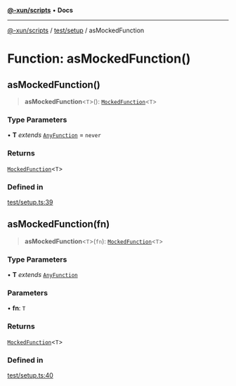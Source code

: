 [**@-xun/scripts**](../../../README.md) • **Docs**

***

[@-xun/scripts](../../../README.md) / [test/setup](../README.md) / asMockedFunction

# Function: asMockedFunction()

## asMockedFunction()

> **asMockedFunction**\<`T`\>(): [`MockedFunction`](../../../types/jest.patched/namespaces/jest/type-aliases/MockedFunction.md)\<`T`\>

### Type Parameters

• **T** *extends* [`AnyFunction`](../type-aliases/AnyFunction.md) = `never`

### Returns

[`MockedFunction`](../../../types/jest.patched/namespaces/jest/type-aliases/MockedFunction.md)\<`T`\>

### Defined in

[test/setup.ts:39](https://github.com/Xunnamius/xscripts/blob/b9218ee5f94be5da6a48d961950ed32307ad7f96/test/setup.ts#L39)

## asMockedFunction(fn)

> **asMockedFunction**\<`T`\>(`fn`): [`MockedFunction`](../../../types/jest.patched/namespaces/jest/type-aliases/MockedFunction.md)\<`T`\>

### Type Parameters

• **T** *extends* [`AnyFunction`](../type-aliases/AnyFunction.md)

### Parameters

• **fn**: `T`

### Returns

[`MockedFunction`](../../../types/jest.patched/namespaces/jest/type-aliases/MockedFunction.md)\<`T`\>

### Defined in

[test/setup.ts:40](https://github.com/Xunnamius/xscripts/blob/b9218ee5f94be5da6a48d961950ed32307ad7f96/test/setup.ts#L40)
